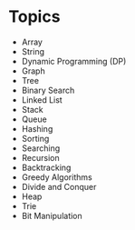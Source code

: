 # Topics

- Array
- String
- Dynamic Programming (DP)
- Graph
- Tree
- Binary Search
- Linked List
- Stack
- Queue
- Hashing
- Sorting
- Searching
- Recursion
- Backtracking
- Greedy Algorithms
- Divide and Conquer
- Heap
- Trie
- Bit Manipulation
